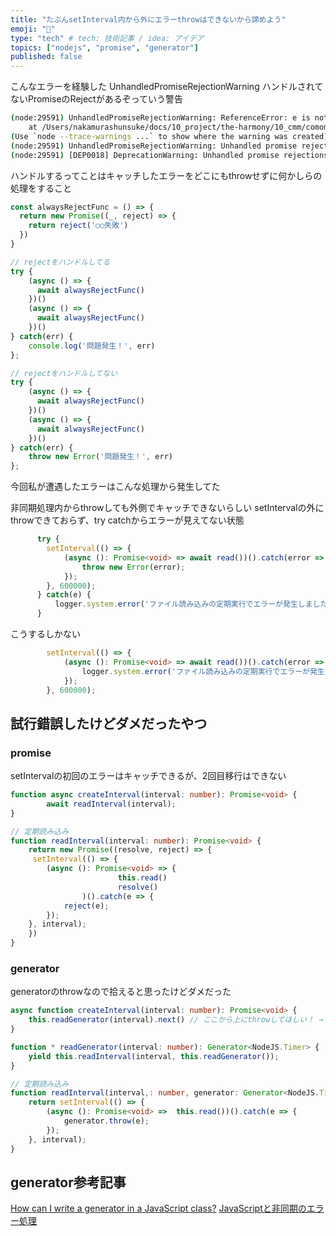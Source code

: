 ```yaml
---
title: "たぶんsetInterval内から外にエラーthrowはできないから諦めよう"
emoji: "🐷"
type: "tech" # tech: 技術記事 / idea: アイデア
topics: ["nodejs", "promise", "generator"]
published: false
---
```


こんなエラーを経験した
UnhandledPromiseRejectionWarning
ハンドルされてないPromiseのRejectがあるぞっていう警告
```bash
(node:29591) UnhandledPromiseRejectionWarning: ReferenceError: e is not defined
    at /Users/nakamurashunsuke/docs/10_project/the-harmony/10_cmm/comomon-api-server-ts/src/models/BaseFileReader.ts:44:33
(Use `node --trace-warnings ...` to show where the warning was created)
(node:29591) UnhandledPromiseRejectionWarning: Unhandled promise rejection. This error originated either by throwing inside of an async function without a catch block, or by rejecting a promise which was not handled with .catch(). To terminate the node process on unhandled promise rejection, use the CLI flag `--unhandled-rejections=strict` (see https://nodejs.org/api/cli.html#cli_unhandled_rejections_mode). (rejection id: 1)
(node:29591) [DEP0018] DeprecationWarning: Unhandled promise rejections are deprecated. In the future, promise rejections that are not handled will terminate the Node.js process with a non-zero exit code.
```

ハンドルするってことはキャッチしたエラーをどこにもthrowせずに何かしらの処理をすること
```typescript
const alwaysRejectFunc = () => {
  return new Promise((_, reject) => {
    return reject('○○失敗')
  })
}

// rejectをハンドルしてる
try {
    (async () => {
      await alwaysRejectFunc()
    })()
    (async () => {
      await alwaysRejectFunc()
    })()
} catch(err) {
    console.log('問題発生！', err)
};

// rejectをハンドルしてない
try {
    (async () => {
      await alwaysRejectFunc()
    })()
    (async () => {
      await alwaysRejectFunc()
    })()
} catch(err) {
    throw new Error('問題発生！', err)
};
```

今回私が遭遇したエラーはこんな処理から発生してた

非同期処理内からthrowしても外側でキャッチできないらしい
setIntervalの外にthrowできておらず、try catchからエラーが見えてない状態
```typescript
      try {
        setInterval(() => {
            (async (): Promise<void> => await read())().catch(error => {
                throw new Error(error);
            });
        }, 600000);
      } catch(e) {
          logger.system.error('ファイル読み込みの定期実行でエラーが発生しました。', error);
      }
```

こうするしかない
```typescript
        setInterval(() => {
            (async (): Promise<void> => await read())().catch(error => {
                logger.system.error('ファイル読み込みの定期実行でエラーが発生しました。', error);
            });
        }, 600000);
```


## 試行錯誤したけどダメだったやつ

### promise

setIntervalの初回のエラーはキャッチできるが、2回目移行はできない
```typescript
function async createInterval(interval: number): Promise<void> {
		await readInterval(interval);
}

// 定期読み込み
function readInterval(interval: number): Promise<void> {
	return new Promise((resolve, reject) => {
     setInterval(() => {
        (async (): Promise<void> => {
						this.read()
						resolve()
				)().catch(e => {
            reject(e);
        });
    }, interval);
	})
}
```

### generator
generatorのthrowなので拾えると思ったけどダメだった
```typescript
async function createInterval(interval: number): Promise<void> {
    this.readGenerator(interval).next() // ここから上にthrowしてほしい！ → だめだった
}

function * readGenerator(interval: number): Generator<NodeJS.Timer> {
    yield this.readInterval(interval, this.readGenerator());
}

// 定期読み込み
function readInterval(interval,: number, generator: Generator<NodeJS.Timer>): NodeJS.Timer {
    return setInterval(() => {
        (async (): Promise<void> =>  this.read())().catch(e => {
            generator.throw(e);
        });
    }, interval);
}
```

## generator参考記事
[How can I write a generator in a JavaScript class?](https://stackoverflow.com/questions/39197811/how-can-i-write-a-generator-in-a-javascript-class)
[JavaScriptと非同期のエラー処理](https://techblog.yahoo.co.jp/programming/javascript_error/)

